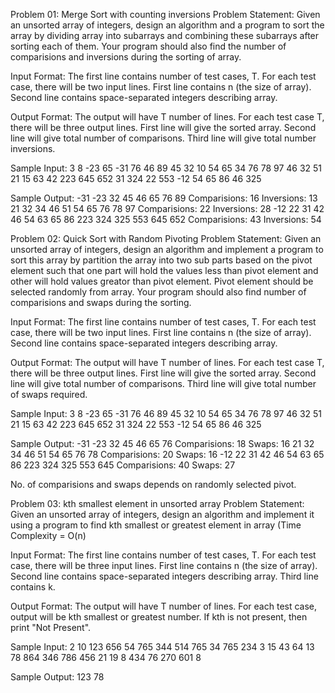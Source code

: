 Problem 01: Merge Sort with counting inversions
Problem Statement:
Given an unsorted array of integers, design an algorithm and a program to sort the array by dividing array into subarrays and combining these subarrays after sorting each of them. Your program should also find the number of comparisions and inversions during the sorting of array.

Input Format:
The first line contains number of test cases, T. For each test case, there will be two input lines. First line contains n (the size of array). Second line contains space-separated integers describing array.

Output Format:
The output will have T number of lines. For each test case T, there will be three output lines. First line will give the sorted array. Second line will give total number of comparisons. Third line will give total number inversions.

Sample Input:
3 8 -23 65 -31 76 46 89 45 32 10 54 65 34 76 78 97 46 32 51 21 15 63 42 223 645 652 31 324 22 553 -12 54 65 86 46 325

Sample Output:
-31 -23 32 45 46 65 76 89 Comparisions: 16 Inversions: 13 21 32 34 46 51 54 65 76 78 97 Comparisions: 22 Inversions: 28 -12 22 31 42 46 54 63 65 86 223 324 325 553 645 652 Comparisions: 43 Inversions: 54

Problem 02: Quick Sort with Random Pivoting
Problem Statement:
Given an unsorted array of integers, design an algorithm and implement a program to sort this array by partition the array into two sub parts based on the pivot element such that one part will hold the values less than pivot element and other will hold values greator than pivot element. Pivot element should be selected randomly from array. Your program should also find number of comparisions and swaps during the sorting.

Input Format:
The first line contains number of test cases, T. For each test case, there will be two input lines. First line contains n (the size of array). Second line contains space-separated integers describing array.

Output Format:
The output will have T number of lines. For each test case T, there will be three output lines. First line will give the sorted array. Second line will give total number of comparisons. Third line will give total number of swaps required.

Sample Input:
3 8 -23 65 -31 76 46 89 45 32 10 54 65 34 76 78 97 46 32 51 21 15 63 42 223 645 652 31 324 22 553 -12 54 65 86 46 325

Sample Output:
-31 -23 32 45 46 65 76 Comparisions: 18 Swaps: 16 21 32 34 46 51 54 65 76 78 Comparisions: 20 Swaps: 16 -12 22 31 42 46 54 63 65 86 223 324 325 553 645 Comparisions: 40 Swaps: 27

No. of comparisions and swaps depends on randomly selected pivot.

Problem 03: kth smallest element in unsorted array
Problem Statement:
Given an unsorted array of integers, design an algorithm and implement it using a program to find kth smallest or greatest element in array (Time Complexity = O(n)

Input Format:
The first line contains number of test cases, T. For each test case, there will be three input lines. First line contains n (the size of array). Second line contains space-separated integers describing array.
Third line contains k.

Output Format:
The output will have T number of lines. For each test case, output will be kth smallest or greatest number. If kth is not present, then print "Not Present".

Sample Input:
2 10 123 656 54 765 344 514 765 34 765 234 3 15 43 64 13 78 864 346 786 456 21 19 8 434 76 270 601 8

Sample Output:
123 78
